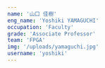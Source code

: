 ```yaml
---
name: '山口 佳樹'
eng_name: 'Yoshiki YAMAGUCHI'
occupation: 'Faculty'
grade: 'Associate Professor'
team: 'FPGA'
img: '/uploads/yamaguchi.jpg'
username: 'yoshiki'
---
```

